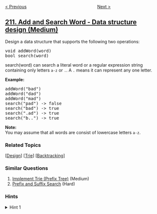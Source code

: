 <!--|This file generated by command(leetcode description); DO NOT EDIT.    |-->
<!--+----------------------------------------------------------------------+-->
<!--|@author    openset <openset.wang@gmail.com>                           |-->
<!--|@link      https://github.com/openset                                 |-->
<!--|@home      https://github.com/tonymontaro/leetcode-hints                        |-->
<!--+----------------------------------------------------------------------+-->

[< Previous](https://github.com/tonymontaro/leetcode-hints/tree/master/problems/course-schedule-ii "Course Schedule II")
　　　　　　　　　　　　　　　　
[Next >](https://github.com/tonymontaro/leetcode-hints/tree/master/problems/word-search-ii "Word Search II")

## [211. Add and Search Word - Data structure design (Medium)](https://leetcode.com/problems/add-and-search-word-data-structure-design "添加与搜索单词 - 数据结构设计")

<p>Design a data structure that supports the following two operations:</p>

<pre>
void addWord(word)
bool search(word)
</pre>

<p>search(word) can search a literal word or a regular expression string containing only letters <code>a-z</code> or <code>.</code>. A <code>.</code> means it can represent any one letter.</p>

<p><strong>Example:</strong></p>

<pre>
addWord(&quot;bad&quot;)
addWord(&quot;dad&quot;)
addWord(&quot;mad&quot;)
search(&quot;pad&quot;) -&gt; false
search(&quot;bad&quot;) -&gt; true
search(&quot;.ad&quot;) -&gt; true
search(&quot;b..&quot;) -&gt; true
</pre>

<p><b>Note:</b><br />
You may assume that all words are consist of lowercase letters <code>a-z</code>.</p>

### Related Topics
  [[Design](https://github.com/tonymontaro/leetcode-hints/tree/master/tag/design/README.md)]
  [[Trie](https://github.com/tonymontaro/leetcode-hints/tree/master/tag/trie/README.md)]
  [[Backtracking](https://github.com/tonymontaro/leetcode-hints/tree/master/tag/backtracking/README.md)]

### Similar Questions
  1. [Implement Trie (Prefix Tree)](https://github.com/tonymontaro/leetcode-hints/tree/master/problems/implement-trie-prefix-tree) (Medium)
  1. [Prefix and Suffix Search](https://github.com/tonymontaro/leetcode-hints/tree/master/problems/prefix-and-suffix-search) (Hard)

### Hints
<details>
<summary>Hint 1</summary>
You should be familiar with how a Trie works. If not, please work on this problem: <a href="https://leetcode.com/problems/implement-trie-prefix-tree/">Implement Trie (Prefix Tree)</a> first.
</details>
